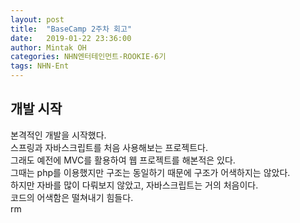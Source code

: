 ```yaml
---
layout: post
title:  "BaseCamp 2주차 회고"
date:   2019-01-22 23:36:00
author: Mintak OH
categories: NHN엔터테인먼트-ROOKIE-6기
tags: NHN-Ent
---
```


## 개발 시작
본격적인 개발을 시작했다. <br/> 스프링과 자바스크립트를 처음 사용해보는 프로젝트다. <br/> 그래도 예전에 MVC를 활용하여 웹 프로젝트를 해본적은 있다. <br/> 그때는 php를 이용했지만 구조는 동일하기 때문에 구조가 어색하지는 않았다. <br/> 하지만 자바를 많이 다뤄보지 않았고, 자바스크립트는 거의 처음이다. <br/> 코드의 어색함은 떨쳐내기 힘들다. <br/> rm
<!--stackedit_data:
eyJoaXN0b3J5IjpbLTU4MzI1ODM4MV19
-->